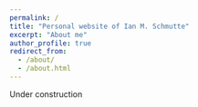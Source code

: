 ```yaml
---
permalink: /
title: "Personal website of Ian M. Schmutte"
excerpt: "About me"
author_profile: true
redirect_from: 
  - /about/
  - /about.html
---
```


Under construction
